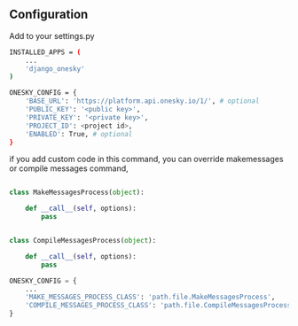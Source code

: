 Configuration
---

Add to your settings.py

```sh
INSTALLED_APPS = (
    ...
    'django_onesky'
)

ONESKY_CONFIG = {
    'BASE_URL': 'https://platform.api.onesky.io/1/', # optional
    'PUBLIC_KEY': '<public key>',
    'PRIVATE_KEY': '<private key>',
    'PROJECT_ID': <project id>,
    'ENABLED': True, # optional
}
```

if you add custom code in this command, you can override makemessages or compile messages command,


```python

class MakeMessagesProcess(object):

    def __call__(self, options):
        pass


class CompileMessagesProcess(object):

    def __call__(self, options):
        pass
```

```python
ONESKY_CONFIG = {
    ...
    'MAKE_MESSAGES_PROCESS_CLASS': 'path.file.MakeMessagesProcess',
    'COMPILE_MESSAGES_PROCESS_CLASS': 'path.file.CompileMessagesProcess'
}
```